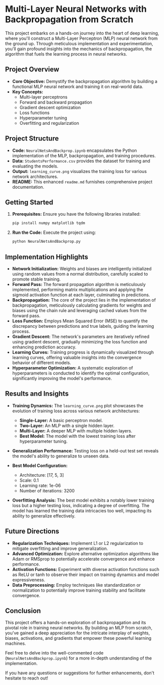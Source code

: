 # Multi-Layer Neural Networks with Backpropagation from Scratch

This project embarks on a hands-on journey into the heart of deep learning, where you'll construct a Multi-Layer Perceptron (MLP) neural network from the ground up. Through meticulous implementation and experimentation, you'll gain profound insights into the mechanics of backpropagation, the algorithm that fuels the learning process in neural networks.

## Project Overview

* **Core Objective:** Demystify the backpropagation algorithm by building a functional MLP neural network and training it on real-world data.
* **Key Concepts:**
    * Multi-layer perceptrons
    * Forward and backward propagation
    * Gradient descent optimization
    * Loss functions
    * Hyperparameter tuning
    * Overfitting and regularization

## Project Structure

* **Code:** `NeuralNetsAndBackprop.ipynb` encapsulates the Python implementation of the MLP, backpropagation, and training procedures.
* **Data:** `StudentsPerformance.csv` provides the dataset for training and evaluating the models.
* **Output:** `learning_curve.png` visualizes the training loss for various network architectures.
* **README:** This enhanced `readme.md` furnishes comprehensive project documentation.

## Getting Started

1. **Prerequisites:** Ensure you have the following libraries installed:

   ```bash
   pip install numpy matplotlib tqdm
   ```

2. **Run the Code:** Execute the project using:

   ```bash
   python NeuralNetsAndBackprop.py
   ```

## Implementation Highlights

* **Network Initialization:** Weights and biases are intelligently initialized using random values from a normal distribution, carefully scaled to promote stable training.
* **Forward Pass:** The forward propagation algorithm is meticulously implemented, performing matrix multiplications and applying the sigmoid activation function at each layer, culminating in predictions.
* **Backpropagation:** The core of the project lies in the implementation of backpropagation, meticulously calculating gradients for weights and biases using the chain rule and leveraging cached values from the forward pass.
* **Loss Function:** Employs Mean Squared Error (MSE) to quantify the discrepancy between predictions and true labels, guiding the learning process.
* **Gradient Descent:** The network's parameters are iteratively refined using gradient descent, gradually minimizing the loss function and enhancing prediction accuracy.
* **Learning Curves:** Training progress is dynamically visualized through learning curves, offering valuable insights into the convergence behavior of different models.
* **Hyperparameter Optimization:** A systematic exploration of hyperparameters is conducted to identify the optimal configuration, significantly improving the model's performance.

## Results and Insights

* **Training Dynamics:** The `learning_curve.png` plot showcases the evolution of training loss across various network architectures:
    * **Single-Layer:** A basic perceptron model.
    * **Two-Layer:** An MLP with a single hidden layer.
    * **Multi-Layer:** A deeper MLP with multiple hidden layers.
    * **Best Model:** The model with the lowest training loss after hyperparameter tuning.

* **Generalization Performance:** Testing loss on a held-out test set reveals the model's ability to generalize to unseen data.

* **Best Model Configuration:**

    * Architecture: [17, 5, 3] 
    * Scale: 0.1
    * Learning rate: 1e-06
    * Number of iterations: 3200

* **Overfitting Analysis:** The best model exhibits a notably lower training loss but a higher testing loss, indicating a degree of overfitting. The model has learned the training data intricacies too well, impacting its ability to generalize effectively.

## Future Directions

* **Regularization Techniques:** Implement L1 or L2 regularization to mitigate overfitting and improve generalization.
* **Advanced Optimization:** Explore alternative optimization algorithms like Adam or RMSprop to potentially accelerate convergence and enhance performance.
* **Activation Functions:** Experiment with diverse activation functions such as ReLU or tanh to observe their impact on training dynamics and model expressiveness.
* **Data Preprocessing:** Employ techniques like standardization or normalization to potentially improve training stability and facilitate convergence.

## Conclusion

This project offers a hands-on exploration of backpropagation and its pivotal role in training neural networks. By building an MLP from scratch, you've gained a deep appreciation for the intricate interplay of weights, biases, activations, and gradients that empower these powerful learning machines.

Feel free to delve into the well-commented code (`NeuralNetsAndBackprop.ipynb`) for a more in-depth understanding of the implementation.

If you have any questions or suggestions for further enhancements, don't hesitate to reach out!
